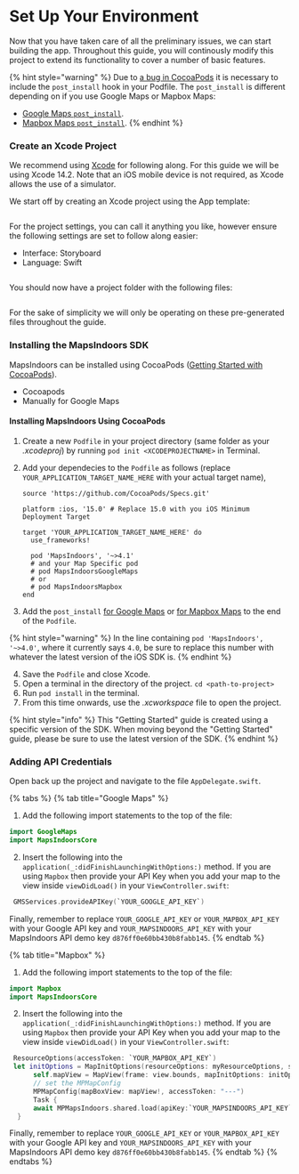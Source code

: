 # Set Up Your Environment

Now that you have taken care of all the preliminary issues, we can start building the app. Throughout this guide, you will continously modify this project to extend its functionality to cover a number of basic features.

{% hint style="warning" %}
Due to [a bug in CocoaPods](https://github.com/CocoaPods/CocoaPods/issues/7155) it is necessary to include the `post_install` hook in your Podfile. The `post_install` is different depending on if you use Google Maps or Mapbox Maps:

* [Google Maps `post_install`](https://github.com/MapsPeople/MapsIndoors-SDK-iOS/wiki/Podfile-post\_install-v4).
* [Mapbox Maps `post_install`](https://github.com/MapsPeople/MapsIndoors-SDK-iOS/wiki/Podfile-post\_install-Mapbox-v4).
{% endhint %}

### Create an Xcode Project[​](https://docs.mapsindoors.com/getting-started/ios/v4/set-up-your-environment#create-an-xcode-project) <a href="#create-an-xcode-project" id="create-an-xcode-project"></a>

We recommend using [Xcode](https://developer.apple.com/xcode/) for following along. For this guide we will be using Xcode 14.2. Note that an iOS mobile device is not required, as Xcode allows the use of a simulator.

We start off by creating an Xcode project using the App template:

<figure><img src="https://docs.mapsindoors.com/img/getting-started/ios-xcode_template.png" alt=""><figcaption></figcaption></figure>

For the project settings, you can call it anything you like, however ensure the following settings are set to follow along easier:

* Interface: Storyboard
* Language: Swift

<figure><img src="https://docs.mapsindoors.com/img/getting-started/ios-xcode-project_options.png" alt=""><figcaption></figcaption></figure>

You should now have a project folder with the following files:

<figure><img src="https://docs.mapsindoors.com/img/getting-started/ios-xcode-project_folder.png" alt=""><figcaption></figcaption></figure>

For the sake of simplicity we will only be operating on these pre-generated files throughout the guide.

### Installing the MapsIndoors SDK[​](https://docs.mapsindoors.com/getting-started/ios/v4/set-up-your-environment#installing-the-mapsindoors-sdk) <a href="#installing-the-mapsindoors-sdk" id="installing-the-mapsindoors-sdk"></a>

MapsIndoors can be installed using CocoaPods ([Getting Started with CocoaPods](https://guides.cocoapods.org/using/getting-started.html)).

* Cocoapods
* Manually for Google Maps

#### Installing MapsIndoors Using CocoaPods[​](https://docs.mapsindoors.com/getting-started/ios/v4/set-up-your-environment#installing-mapsindoors-using-cocoapods) <a href="#installing-mapsindoors-using-cocoapods" id="installing-mapsindoors-using-cocoapods"></a>

1. Create a new `Podfile` in your project directory (same folder as your _.xcodeproj_) by running `pod init <XCODEPROJECTNAME>` in Terminal.
2.  Add your dependecies to the `Podfile` as follows (replace `YOUR_APPLICATION_TARGET_NAME_HERE` with your actual target name),

    ```properties
    source 'https://github.com/CocoaPods/Specs.git'

    platform :ios, '15.0' # Replace 15.0 with you iOS Minimum Deployment Target

    target 'YOUR_APPLICATION_TARGET_NAME_HERE' do
      use_frameworks!

      pod 'MapsIndoors', '~>4.1'
      # and your Map Specific pod
      # pod MapsIndoorsGoogleMaps
      # or
      # pod MapsIndoorsMapbox
    end
    ```
3. Add the `post_install` [for Google Maps](https://github.com/MapsPeople/MapsIndoors-SDK-iOS/wiki/Podfile-post\_install-v4) or [for Mapbox Maps](https://github.com/MapsPeople/MapsIndoors-SDK-iOS/wiki/Podfile-post\_install-Mapbox-v4) to the end of the `Podfile`.

{% hint style="warning" %}
In the line containing `pod 'MapsIndoors', '~>4.0'`, where it currently says `4.0`, be sure to replace this number with whatever the latest version of the iOS SDK is.
{% endhint %}

4. Save the `Podfile` and close Xcode.
5. Open a terminal in the directory of the project. `cd <path-to-project>`
6. Run `pod install` in the terminal.
7. From this time onwards, use the _.xcworkspace_ file to open the project.

{% hint style="info" %}
This "Getting Started" guide is created using a specific version of the SDK. When moving beyond the "Getting Started" guide, please be sure to use the latest version of the SDK.
{% endhint %}

### Adding API Credentials[​](https://docs.mapsindoors.com/getting-started/ios/v4/set-up-your-environment#adding-api-credentials) <a href="#adding-api-credentials" id="adding-api-credentials"></a>

Open back up the project and navigate to the file `AppDelegate.swift`.

{% tabs %}
{% tab title="Google Maps" %}
1. Add the following import statements to the top of the file:

```swift
import GoogleMaps  
import MapsIndoorsCore
```

2. Insert the following into the `application(_:didFinishLaunchingWithOptions:)` method. If you are using `Mapbox` then provide your API Key when you add your map to the view inside `viewDidLoad()` in your `ViewController.swift`:

```swift
 GMSServices.provideAPIKey(`YOUR_GOOGLE_API_KEY`)
```

Finally, remember to replace `YOUR_GOOGLE_API_KEY` or `YOUR_MAPBOX_API_KEY` with your Google API key and `YOUR_MAPSINDOORS_API_KEY` with your MapsIndoors API demo key `d876ff0e60bb430b8fabb145`.
{% endtab %}

{% tab title="Mapbox" %}
1. Add the following import statements to the top of the file:

```swift
import Mapbox  
import MapsIndoorsCore
```

2. Insert the following into the `application(_:didFinishLaunchingWithOptions:)` method. If you are using `Mapbox` then provide your API Key when you add your map to the view inside `viewDidLoad()` in your `ViewController.swift`:

```swift
 ResourceOptions(accessToken: `YOUR_MAPBOX_API_KEY`)
 let initOptions = MapInitOptions(resourceOptions: myResourceOptions, styleURI: StyleURI.light)
      self.mapView = MapView(frame: view.bounds, mapInitOptions: initOptions)
      // set the MPMapConfig
      MPMapConfig(mapBoxView: mapView!, accessToken: "---")
      Task {
      await MPMapsIndoors.shared.load(apiKey:`YOUR_MAPSINDOORS_API_KEY`)
  }
```

Finally, remember to replace `YOUR_GOOGLE_API_KEY` or `YOUR_MAPBOX_API_KEY` with your Google API key and `YOUR_MAPSINDOORS_API_KEY` with your MapsIndoors API demo key `d876ff0e60bb430b8fabb145`.
{% endtab %}
{% endtabs %}
